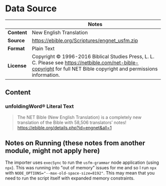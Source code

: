 # Data Source

| | Notes |
| --- | --- |
| **Content** | New English Translation |
| **Source** | <https://ebible.org/Scriptures/engnet_usfm.zip> |
| **Format** | Plain Text |
| **License** | Copyright © 1996-2016 Biblical Studies Press, L. L. C. Please see <a href='https://netbible.com/net-bible-copyright'>https://netbible.com/net-bible-copyright</a> for full NET Bible copyright and permissions information. |

## Content

### unfoldingWord® Literal Text

> The NET Bible (New English Translation) is a completely new translation of the Bible with 58,506 translators’ notes!
> <https://ebible.org/details.php?id=engnet&all=1>

## Notes on Running (these notes from another module, might not apply here)

The importer uses `execSync` to run the `usfm-grammar` node application (using `npx`). This was running into "out of memory" issues for me and so I run `npx` with `NODE_OPTIONS="--max-old-space-size=8192"`. This may mean that you need to run the script itself with expanded memory constraints.
